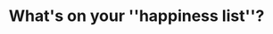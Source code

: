 ---
layout:       post
title:        "What's on your ''happiness list''?"
url:          "/posts/HappinessJournal.html"
canonical_url: "/posts/HappinessJournal.html"
redirect_to: /posts/HappinessJournal.html
---